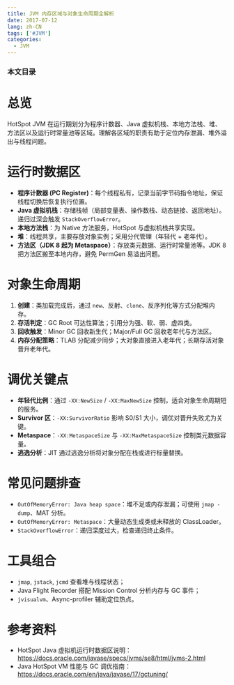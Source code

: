 ```yaml
---
title: JVM 内存区域与对象生命周期全解析
date: 2017-07-12
lang: zh-CN
tags: ['#JVM']
categories:
  - JVM
---
```


### 本文目录
<!-- toc -->

# 总览
HotSpot JVM 在运行期划分为程序计数器、Java 虚拟机栈、本地方法栈、堆、方法区以及运行时常量池等区域。理解各区域的职责有助于定位内存泄漏、堆外溢出与线程问题。

# 运行时数据区
- **程序计数器 (PC Register)**：每个线程私有，记录当前字节码指令地址，保证线程切换后恢复执行位置。
- **Java 虚拟机栈**：存储栈帧（局部变量表、操作数栈、动态链接、返回地址）。递归过深会触发 `StackOverflowError`。
- **本地方法栈**：为 Native 方法服务，HotSpot 与虚拟机栈共享实现。
- **堆**：线程共享，主要存放对象实例；采用分代管理（年轻代 + 老年代）。
- **方法区（JDK 8 起为 Metaspace）**：存放类元数据、运行时常量池等。JDK 8 把方法区搬至本地内存，避免 PermGen 易溢出问题。

# 对象生命周期
1. **创建**：类加载完成后，通过 `new`、反射、`clone`、反序列化等方式分配堆内存。
2. **存活判定**：GC Root 可达性算法；引用分为强、软、弱、虚四类。
3. **回收触发**：Minor GC 回收新生代；Major/Full GC 回收老年代与方法区。
4. **内存分配策略**：TLAB 分配减少同步；大对象直接进入老年代；长期存活对象晋升老年代。

# 调优关键点
- **年轻代比例**：通过 `-XX:NewSize` / `-XX:MaxNewSize` 控制，适合对象生命周期短的服务。
- **Survivor 区**：`-XX:SurvivorRatio` 影响 S0/S1 大小，调优对晋升失败尤为关键。
- **Metaspace**：`-XX:MetaspaceSize` 与 `-XX:MaxMetaspaceSize` 控制类元数据容量。
- **逃逸分析**：JIT 通过逃逸分析将对象分配在栈或进行标量替换。

# 常见问题排查
- `OutOfMemoryError: Java heap space`：堆不足或内存泄漏；可使用 `jmap -dump`、MAT 分析。
- `OutOfMemoryError: Metaspace`：大量动态生成类或未释放的 ClassLoader。
- `StackOverflowError`：递归深度过大，检查递归终止条件。

# 工具组合
- `jmap`, `jstack`, `jcmd` 查看堆与线程状态；
- Java Flight Recorder 搭配 Mission Control 分析内存与 GC 事件；
- `jvisualvm`、Async-profiler 辅助定位热点。

# 参考资料
- HotSpot Java 虚拟机运行时数据区说明：https://docs.oracle.com/javase/specs/jvms/se8/html/jvms-2.html
- Java HotSpot VM 性能与 GC 调优指南：https://docs.oracle.com/en/java/javase/17/gctuning/
